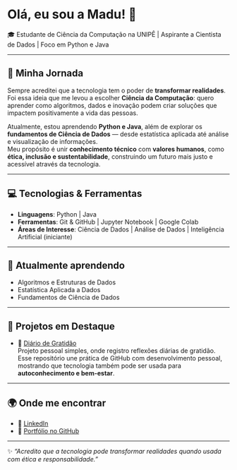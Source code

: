# Olá, eu sou a Madu! 👋

🎓 Estudante de Ciência da Computação na UNIPÊ | Aspirante a Cientista de Dados | Foco em Python e Java  

---

## 🌸 Minha Jornada  
Sempre acreditei que a tecnologia tem o poder de **transformar realidades**.  
Foi essa ideia que me levou a escolher **Ciência da Computação**: quero aprender como algoritmos, dados e inovação podem criar soluções que impactem positivamente a vida das pessoas.  

Atualmente, estou aprendendo **Python e Java**, além de explorar os **fundamentos de Ciência de Dados** — desde estatística aplicada até análise e visualização de informações.  
Meu propósito é unir **conhecimento técnico** com **valores humanos**, como **ética, inclusão e sustentabilidade**, construindo um futuro mais justo e acessível através da tecnologia.  

---

## 💻 Tecnologias & Ferramentas
- **Linguagens**: Python | Java  
- **Ferramentas**: Git & GitHub | Jupyter Notebook | Google Colab  
- **Áreas de Interesse**: Ciência de Dados | Análise de Dados | Inteligência Artificial (iniciante)  

---

## 🌱 Atualmente aprendendo
- Algoritmos e Estruturas de Dados  
- Estatística Aplicada a Dados  
- Fundamentos de Ciência de Dados  

---

## 📌 Projetos em Destaque

- 🌸 [Diário de Gratidão](https://github.com/alohamadu/diario-de-gratidao)  
  Projeto pessoal simples, onde registro reflexões diárias de gratidão.  
  Esse repositório une prática de GitHub com desenvolvimento pessoal, mostrando que tecnologia também pode ser usada para **autoconhecimento e bem-estar**.

---

## 🌍 Onde me encontrar
- 💼 [LinkedIn](https://www.linkedin.com/in/maria-eduarda-borges-2866a637a)  
- 📂 [Portfólio no GitHub](https://github.com/alohamadu)  

---

✨ *“Acredito que a tecnologia pode transformar realidades quando usada com ética e responsabilidade.”*
